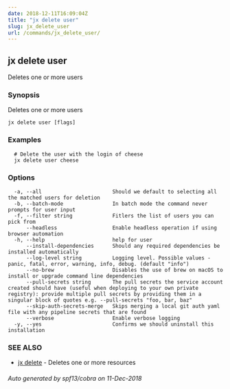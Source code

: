 ```yaml
---
date: 2018-12-11T16:09:04Z
title: "jx delete user"
slug: jx_delete_user
url: /commands/jx_delete_user/
---
```

## jx delete user

Deletes one or more users

### Synopsis

Deletes one or more users

```
jx delete user [flags]
```

### Examples

```
  # Delete the user with the login of cheese
  jx delete user cheese
```

### Options

```
  -a, --all                       Should we default to selecting all the matched users for deletion
  -b, --batch-mode                In batch mode the command never prompts for user input
  -f, --filter string             Fitlers the list of users you can pick from
      --headless                  Enable headless operation if using browser automation
  -h, --help                      help for user
      --install-dependencies      Should any required dependencies be installed automatically
      --log-level string          Logging level. Possible values - panic, fatal, error, warning, info, debug. (default "info")
      --no-brew                   Disables the use of brew on macOS to install or upgrade command line dependencies
      --pull-secrets string       The pull secrets the service account created should have (useful when deploying to your own private registry): provide multiple pull secrets by providing them in a singular block of quotes e.g. --pull-secrets "foo, bar, baz"
      --skip-auth-secrets-merge   Skips merging a local git auth yaml file with any pipeline secrets that are found
      --verbose                   Enable verbose logging
  -y, --yes                       Confirms we should uninstall this installation
```

### SEE ALSO

* [jx delete](/commands/jx_delete/)	 - Deletes one or more resources

###### Auto generated by spf13/cobra on 11-Dec-2018

